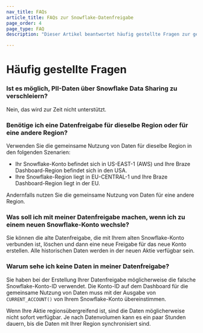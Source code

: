 ```yaml
---
nav_title: FAQs
article_title: FAQs zur Snowflake-Datenfreigabe
page_order: 4
page_type: FAQ
description: "Dieser Artikel beantwortet häufig gestellte Fragen zur gemeinsamen Nutzung von Snowflake-Daten."

---
```


# Häufig gestellte Fragen

### Ist es möglich, PII-Daten über Snowflake Data Sharing zu verschleiern?
Nein, das wird zur Zeit nicht unterstützt.

### Benötige ich eine Datenfreigabe für dieselbe Region oder für eine andere Region?
Verwenden Sie die gemeinsame Nutzung von Daten für dieselbe Region in den folgenden Szenarien:
- Ihr Snowflake-Konto befindet sich in US-EAST-1 (AWS) und Ihre Braze Dashboard-Region befindet sich in den USA.
- Ihre Snowflake-Region liegt in EU-CENTRAL-1 und Ihre Braze Dashboard-Region liegt in der EU.

Andernfalls nutzen Sie die gemeinsame Nutzung von Daten für eine andere Region. 

### Was soll ich mit meiner Datenfreigabe machen, wenn ich zu einem neuen Snowflake-Konto wechsle?
Sie können die alte Datenfreigabe, die mit Ihrem alten Snowflake-Konto verbunden ist, löschen und dann eine neue Freigabe für das neue Konto erstellen. Alle historischen Daten werden in der neuen Aktie verfügbar sein. 

### Warum sehe ich keine Daten in meiner Datenfreigabe?
Sie haben bei der Erstellung Ihrer Datenfreigabe möglicherweise die falsche Snowflake-Konto-ID verwendet. Die Konto-ID auf dem Dashboard für die gemeinsame Nutzung von Daten muss mit der Ausgabe von `CURRENT_ACCOUNT()` von Ihrem Snowflake-Konto übereinstimmen.

Wenn Ihre Aktie regionsübergreifend ist, sind die Daten möglicherweise nicht sofort verfügbar. Je nach Datenvolumen kann es ein paar Stunden dauern, bis die Daten mit Ihrer Region synchronisiert sind.


